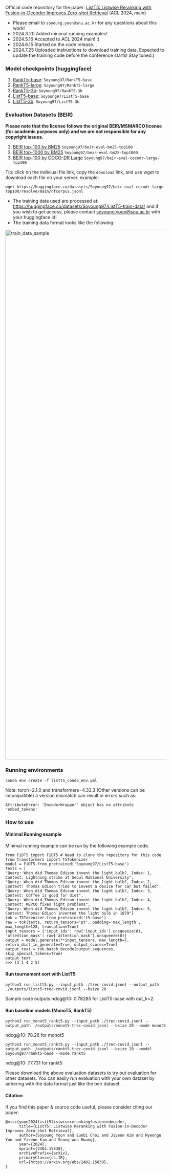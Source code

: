 Official code repository for the paper: [ListT5: Listwise Reranking with Fusion-in-Decoder Improves Zero-shot Retrieval](https://arxiv.org/abs/2402.15838) (ACL 2024, main)
- Please email to `soyoung.yoon@snu.ac.kr` for any questions about this work!
- 2024.3.20 Added minimal running examples!
- 2024.5.16 Accepted to ACL 2024 main! :)
- 2024.6.15 Started on the code release...
- 2024.7.25 Uploaded instructions to download training data. Expected to update the training code before the conference starts! Stay tuned:)

### Model checkpoints (huggingface)
1. [RankT5-base](https://huggingface.co/Soyoung97/RankT5-base): `Soyoung97/RankT5-base`
2. [RankT5-large](https://huggingface.co/Soyoung97/RankT5-base): `Soyoung97/RankT5-large`
3. [RankT5-3b](https://huggingface.co/Soyoung97/RankT5-base): `Soyoung97/RankT5-3b`
4. [ListT5-base](https://huggingface.co/Soyoung97/ListT5-base): `Soyoung97/ListT5-base`
5. [ListT5-3b](https://huggingface.co/Soyoung97/ListT5-3b): `Soyoung97/ListT5-3b`

### Evaluation Datasets (BEIR)

**Please note that the license follows the original BEIR/MSMARCO license (for academic purposes only) and we are not responsible for any copyright issues.**
1. [BEIR top-100 by BM25](https://huggingface.co/datasets/Soyoung97/beir-eval-bm25-top100/tree/main) `Soyoung97/beir-eval-bm25-top100`
2. [BEIR top-1000 by BM25](https://huggingface.co/datasets/Soyoung97/beir-eval-bm25-top1000/tree/main) `Soyoung97/beir-eval-bm25-top1000`
3. [BEIR top-100 by COCO-DR Large](https://huggingface.co/datasets/Soyoung97/beir-eval-cocodr-large-top100/tree/main) `Soyoung97/beir-eval-cocodr-large-top100`

Tip: click on the indiviual file link, copy the `download` link, and use wget to download each file on your server.
example:
```
wget https://huggingface.co/datasets/Soyoung97/beir-eval-cocodr-large-top100/resolve/main/nfcorpus.jsonl
```

- The training data used are processed at: https://huggingface.co/datasets/Soyoung97/ListT5-train-data/ and if you wish to get access, please contact soyoung.yoon@snu.ac.kr with your huggingface id!
- The training data format looks like the following:
<img width="1656" alt="train_data_sample" src="https://github.com/user-attachments/assets/174904f2-be98-4b24-a17b-4f479576af35">
 
### Running environments
```
conda env create -f listt5_conda_env.yml
```
Note: torch=2.1.0 and transformers=4.33.3 (Other versions can be incompatible)
a version mismatch can result in errors such as:
```
AttributeError: 'EncoderWrapper' object has no attribute 'embed_tokens'
```
### How to use

#### Minimal Running example
Minimal running example can be run by the following example code.

```
from FiDT5 import FiDT5 # Need to clone the repository for this code
from transformers import T5Tokenizer
model = FiDT5.from_pretrained('Soyoung97/ListT5-base')
texts = [
"Query: When did Thomas Edison invent the light bulb?, Index: 1, Context: Lightning strike at Seoul National University", 
"Query: When did Thomas Edison invent the light bulb?, Index: 2, Context: Thomas Edison tried to invent a device for car but failed",
"Query: When did Thomas Edison invent the light bulb?, Index: 3, Context: Coffee is good for diet",
"Query: When did Thomas Edison invent the light bulb?, Index: 4, Context: KEPCO fixes light problems",
"Query: When did Thomas Edison invent the light bulb?, Index: 5, Context: Thomas Edison invented the light bulb in 1879"]
tok = T5Tokenizer.from_pretrained('t5-base')
raw = tok(texts, return_tensors='pt', padding='max_length', max_length=128, truncation=True)
input_tensors = {'input_ids': raw['input_ids'].unsqueeze(0), 'attention_mask': raw['attention_mask'].unsqueeze(0)}
output = model.generate(**input_tensors, max_length=7, return_dict_in_generate=True, output_scores=True)
output_text = tok.batch_decode(output.sequences, skip_special_tokens=True) 
output_text
>>> [3 1 4 2 5]
```
#### Run tournament sort with ListT5
```
python3 run_listt5.py --input_path ./trec-covid.jsonl --output_path ./outputs/listt5-trec-covid.jsonl --bsize 20 
```
Sample code outputs ndcg@10: 0.78285 for ListT5-base with out_k=2.

#### Run baseline models (MonoT5, RankT5)

```
python3 run_monot5_rankt5.py --input_path ./trec-covid.jsonl --output_path ./outputs/monot5-trec-covid.jsonl --bsize 20 --mode monot5
```
ndcg@10: 78.26 for monot5 

```
python3 run_monot5_rankt5.py --input_path ./trec-covid.jsonl --output_path ./outputs/rankt5-trec-covid.jsonl --bsize 20 --model Soyoung97/rankt5-base --mode rankt5
```
ndcg@10: 77.731 for rankt5

Please download the above evaluation datasets to try out evaluation for other datasets.
You can easily run evaluation with your own dataset by adhering with the data format just like the beir dataset.

#### Citation
If you find this paper \& source code useful, please consider citing our paper:
```
@misc{yoon2024listt5listwisererankingfusionindecoder,
      title={ListT5: Listwise Reranking with Fusion-in-Decoder Improves Zero-shot Retrieval}, 
      author={Soyoung Yoon and Eunbi Choi and Jiyeon Kim and Hyeongu Yun and Yireun Kim and Seung-won Hwang},
      year={2024},
      eprint={2402.15838},
      archivePrefix={arXiv},
      primaryClass={cs.IR},
      url={https://arxiv.org/abs/2402.15838}, 
}
```

